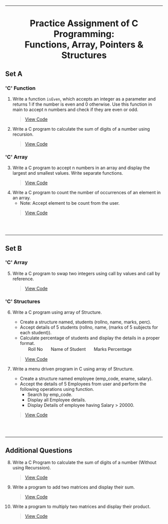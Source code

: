 ***
<h1 align = "center">Practice Assignment of C Programming:<br>Functions, Array, Pointers & Structures</h1>

<h2 align = "left">Set A</h2>

<h3 align = "left">'C' Function</h3>

1. Write a function `isEven`, which accepts an integer as a parameter and returns 1 if the number is even and 0 otherwise. Use this function in main to accept n numbers and check if they are even or odd.
    > [View Code](Set-A/Q1.c)
2. Write a C program to calculate the sum of digits of a number using recursion.
    > [View Code](Set-A/Q2.c)

<h3 align = "left">'C' Array</h3>

3. Write a C program to accept n numbers in an array and display the largest and smallest values. Write separate functions.
    > [View Code](Set-A/Q3.c)
4. Write a C program to count the number of occurrences of an element in an array.
   - Note: Accept element to be count from the user.
    > [View Code](Set-A/Q4.c)

<br><br>

***
<h2 align = "left">Set B</h2>

<h3 align = "left">'C' Array</h3>

5. Write a C program to swap two integers using call by values and call by reference.
    > [View Code](Set-B/Q5.c)

<h3 align = "left">'C' Structures</h3>

6. Write a C program using array of Structure.
    - Create a structure named, students (rollno, name, marks, perc).
    - Accept details of 5 students (rollno, name, (marks of 5 subjects for each student)).
    - Calculate percentage of students and display the details in a proper format.<br>
    ㅤㅤRoll NoㅤㅤName of StudentㅤㅤMarks Percentage
    > [View Code](Set-B/Q6.c)

7.  Write a menu driven program in C using array of Structure.
    - Create a structure named employee (emp_code, ename, salary).
    - Accept the details of 5 Employees from user and perform the following operations using function.
        - Search by emp_code.
        - Display all Employee details.
        - Display Details of employee having Salary > 20000.
    > [View Code](Set-B/Q7.c)

<br><br>

***
<h2 align = "left">Additional Questions</h2>

8. Write a C Program to calculate the sum of digits of a number (Without using Recurssion).
    > [View Code](Additional-Programs/Q8.c)

9. Write a program to add two matrices and display their sum.
    > [View Code](Additional-Programs/Q9.c)

10. Write a program to multiply two matrices and display their product.
    > [View Code](Additional-Programs/Q10.c)